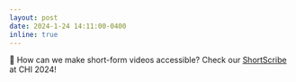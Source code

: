 ```yaml
---
layout: post
date: 2024-1-24 14:11:00-0400
inline: true
---
```


📄 How can we make short-form videos accessible? Check our [ShortScribe](https://minahuh.com/publications/) at CHI 2024!